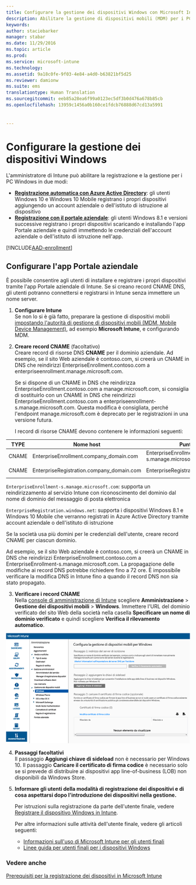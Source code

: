 ```yaml
---
title: Configurare la gestione dei dispositivi Windows con Microsoft Intune | Microsoft Intune
description: Abilitare la gestione di dispositivi mobili (MDM) per i PC Windows, inclusi i dispositivi Windows 10, con Microsoft Intune.
keywords: 
author: staciebarker
manager: stabar
ms.date: 11/29/2016
ms.topic: article
ms.prod: 
ms.service: microsoft-intune
ms.technology: 
ms.assetid: 9a18c0fe-9f03-4e84-a4d0-b63821bf5d25
ms.reviewer: damionw
ms.suite: ems
translationtype: Human Translation
ms.sourcegitcommit: eeb85a28ea6f99a0123ec5df3b0d476a678b85cb
ms.openlocfilehash: 13959c1456a0b160ce1fdcb76888d67cd13a5991


---
```


# <a name="set-up-windows-device-management"></a>Configurare la gestione dei dispositivi Windows

L'amministratore di Intune può abilitare la registrazione e la gestione per i PC Windows in due modi:

- **[Registrazione automatica con Azure Active Directory](#azure-active-directory-enrollment)**: gli utenti Windows 10 e Windows 10 Mobile registrano i propri dispositivi aggiungendo un account aziendale o dell'istituto di istruzione al dispositivo
- **[Registrazione con il portale aziendale](#company-portal-app-enrollment)**: gli utenti Windows 8.1 e versioni successive registrano i propri dispositivi scaricando e installando l'app Portale aziendale e quindi immettendo le credenziali dell'account aziendale o dell'istituto di istruzione nell'app.

[!INCLUDE[AAD-enrollment](../includes/win10-automatic-enrollment-aad.md)]

## <a name="set-up-company-portal-app-enrollment"></a>Configurare l'app Portale aziendale
È possibile consentire agli utenti di installare e registrare i propri dispositivi tramite l'app Portale aziendale di Intune. Se si creano record CNAME DNS, gli utenti potranno connettersi e registrarsi in Intune senza immettere un nome server.

1. **Configurare Intune**<br>
Se non lo si è già fatto, preparare la gestione di dispositivi mobili [impostando l'autorità di gestione di dispositivi mobili (MDM, Mobile Device Management)](prerequisites-for-enrollment.md#set-mobile-device-management-authority), ad esempio **Microsoft Intune**, e configurando MDM.

2. **Creare record CNAME** (facoltativo)<br>Creare record di risorse DNS **CNAME** per il dominio aziendale. Ad esempio, se il sito Web aziendale è contoso.com, si creerà un CNAME in DNS che reindirizzi EnterpriseEnrollment.contoso.com a enterpriseenrollment.manage.microsoft.com.

    Se si dispone di un CNAME in DNS che reindirizza EnterpriseEnrollment.contoso.com a manage.microsoft.com, si consiglia di sostituirlo con un CNAME in DNS che reindirizzi EnterpriseEnrollment.contoso.com a enterpriseenrollment-s.manage.microsoft.com. Questa modifica è consigliata, perché l'endpoint manage.microsoft.com è deprecato per le registrazioni in una versione futura.

    I record di risorse CNAME devono contenere le informazioni seguenti:

  |TYPE|Nome host|Punta a|TTL|
  |--------|-------------|-------------|-------|
  |CNAME|EnterpriseEnrollment.company_domain.com|EnterpriseEnrollment-s.manage.microsoft.com |1 ora|
  |CNAME|EnterpriseRegistration.company_domain.com|EnterpriseRegistration.windows.net|1 ora|

  `EnterpriseEnrollment-s.manage.microsoft.com`: supporta un reindirizzamento al servizio Intune con riconoscimento del dominio dal nome di dominio del messaggio di posta elettronica

  `EnterpriseRegistration.windows.net`: supporta i dispositivi Windows 8.1 e Windows 10 Mobile che verranno registrati in Azure Active Directory tramite account aziendale o dell'istituto di istruzione

  Se la società usa più domini per le credenziali dell'utente, creare record CNAME per ciascun dominio.

  Ad esempio, se il sito Web aziendale è contoso.com, si creerà un CNAME in DNS che reindirizzi EnterpriseEnrollment.contoso.com a EnterpriseEnrollment-s.manage.microsoft.com. La propagazione delle modifiche ai record DNS potrebbe richiedere fino a 72 ore. È impossibile verificare la modifica DNS in Intune fino a quando il record DNS non sia stato propagato.

3.  **Verificare i record CNAME**<br>Nella [console di amministrazione di Intune](http://manage.microsoft.com) scegliere **Amministrazione** &gt; **Gestione dei dispositivi mobili** &gt; **Windows**. Immettere l'URL del dominio verificato del sito Web della società nella casella **Specificare un nome di dominio verificato** e quindi scegliere **Verifica il rilevamento automatico**.

  ![Finestra di dialogo della gestione dei dispositivi Windows](../media/enroll-intune-winenr.png)

4.  **Passaggi facoltativi**<br>Il passaggio **Aggiungi chiave di sideload** non è necessario per Windows 10. Il passaggio **Caricare il certificato di firma codice** è necessario solo se si prevede di distribuire ai dispositivi app line-of-business (LOB) non disponibili da Windows Store.

6.  **Informare gli utenti della modalità di registrazione dei dispositivi e di cosa aspettarsi dopo l'introduzione dei dispositivi nella gestione.**

    Per istruzioni sulla registrazione da parte dell'utente finale, vedere [Registrare il dispositivo Windows in Intune](../enduser/enroll-your-device-in-intune-windows.md).

    Per altre informazioni sulle attività dell'utente finale, vedere gli articoli seguenti:
      - [Informazioni sull'uso di Microsoft Intune per gli utenti finali](what-to-tell-your-end-users-about-using-microsoft-intune.md)
      - [Linee guida per utenti finali per i dispositivi Windows](../enduser/using-your-windows-device-with-intune.md)

### <a name="see-also"></a>Vedere anche
[Prerequisiti per la registrazione dei dispositivi in Microsoft Intune](prerequisites-for-enrollment.md)



<!--HONumber=Nov16_HO5-->


